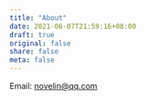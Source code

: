 ```yaml
---
title: "About"
date: 2021-06-07T21:59:16+08:00
draft: true
original: false
share: false
meta: false
---
```


Email:  novelin@qq.com